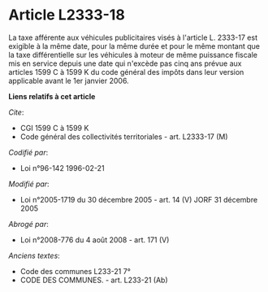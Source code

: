 # Article L2333-18

La taxe afférente aux véhicules publicitaires visés à l'article L. 2333-17 est exigible à la même date, pour la même durée et
pour le même montant que la taxe différentielle sur les véhicules à moteur de même puissance fiscale mis en service depuis
une date qui n'excède pas cinq ans prévue aux articles 1599 C à 1599 K du code général des impôts dans leur version
applicable avant le 1er janvier 2006.

**Liens relatifs à cet article**

_Cite_:

  - CGI 1599 C à 1599 K
  - Code général des collectivités territoriales - art. L2333-17 (M)

_Codifié par_:

  - Loi n°96-142 1996-02-21

_Modifié par_:

  - Loi n°2005-1719 du 30 décembre 2005 - art. 14 (V) JORF 31 décembre 2005

_Abrogé par_:

  - Loi n°2008-776 du 4 août 2008 - art. 171 (V)

_Anciens textes_:

  - Code des communes L233-21 7°
  - CODE DES COMMUNES. - art. L233-21 (Ab)
